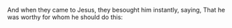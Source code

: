 And when they came to Jesus, they besought him instantly, saying, That he was worthy for whom he should do this:
